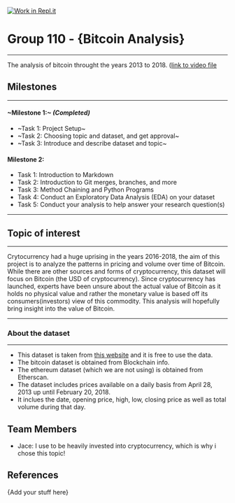 [![Work in Repl.it](https://classroom.github.com/assets/work-in-replit-14baed9a392b3a25080506f3b7b6d57f295ec2978f6f33ec97e36a161684cbe9.svg)](https://classroom.github.com/online_ide?assignment_repo_id=312265&assignment_repo_type=GroupAssignmentRepo)
# Group 110 - {Bitcoin Analysis}
--- 
The analysis of bitcoin throught the years 2013 to 2018. 
([link to video file](https://youtu.be/hvn_JTz4k28)
## Milestones
---
#### ~Milestone 1:~ *(Completed)*
 - ~Task 1: Project Setup~
 - ~Task 2: Choosing topic and dataset, and get approval~
 - ~Task 3: Introduce and describe dataset and topic~
 
#### Milestone 2:
 - Task 1: Introduction to Markdown
 - Task 2: Introduction to Git merges, branches, and more
 - Task 3: Method Chaining and Python Programs
 - Task 4: Conduct an Exploratory Data Analysis (EDA) on your dataset
 - Task 5: Conduct your analysis to help answer your research question(s)
 
---
## Topic of interest
---
Crytocurrency had a huge uprising in the years 2016-2018, the aim of this project is to analyze the patterns in pricing and volume over time of Bitcoin. While there are other sources and forms of cryptocurrency, this dataset will focus on Bitcoin (the USD of cryptocurrency). Since cryptocurrency has launched, experts have been unsure about the actual value of Bitcoin as it holds no physical value and rather the monetary value is based off its consumers(investors) view of this commodity. This analysis will hopefully bring insight into the value of Bitcoin.

---
### About the dataset
---
- This dataset is taken from [this website](https://coinmarketcap.com/) and it is free to use the data.
- The bitcoin dataset is obtained from Blockchain info.
- The ethereum dataset (which we are not using) is obtained from Etherscan.
- The dataset includes prices available on a daily basis from April 28, 2013 up until February 20, 2018.
- It inclues the date, opening price, high, low, closing price as well as total volume during that day.
## Team Members

- Jace: I use to be heavily invested into cryptocurrency, which is why i chose this topic!
 
## References

{Add your stuff here}
